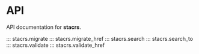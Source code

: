 # API

API documentation for **stacrs**.

::: stacrs.migrate
::: stacrs.migrate_href
::: stacrs.search
::: stacrs.search_to
::: stacrs.validate
::: stacrs.validate_href
